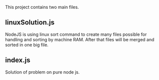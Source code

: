 This project contains two main files.

## linuxSolution.js

NodeJS is using linux sort command to create many files possible for handling and sorting by machine RAM. 
After that files will be merged and sorted in one big file. 

## index.js

Solution of problem on pure node js.